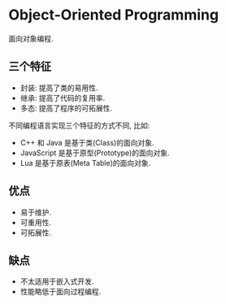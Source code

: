 # Object-Oriented Programming

面向对象编程.

## 三个特征
- 封装: 提高了类的易用性.
- 继承: 提高了代码的复用率.
- 多态: 提高了程序的可拓展性.

不同编程语言实现三个特征的方式不同, 比如:
- C++ 和 Java 是基于类(Class)的面向对象.
- JavaScript 是基于原型(Prototype)的面向对象.
- Lua 是基于原表(Meta Table)的面向对象.

## 优点
- 易于维护.
- 可重用性.
- 可拓展性.

## 缺点
- 不太适用于嵌入式开发.
- 性能略低于面向过程编程.
